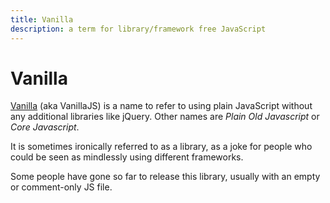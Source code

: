 ```yaml
---
title: Vanilla
description: a term for library/framework free JavaScript
---
```


# Vanilla

[Vanilla](http://vanilla-js.com/) (aka VanillaJS) is a name to refer to using plain JavaScript without any additional libraries like jQuery. Other names are *Plain Old Javascript* or *Core Javascript*.

It is sometimes ironically referred to as a library, as a joke for people who could be seen as mindlessly using different frameworks.

Some people have gone so far to release this library, usually with an empty or comment-only JS file.

